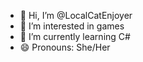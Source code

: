- 👋 Hi, I’m @LocalCatEnjoyer
- 👀 I’m interested in games
- 🌱 I’m currently learning C#
- 😄 Pronouns: She/Her
